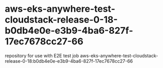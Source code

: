 # aws-eks-anywhere-test-cloudstack-release-0-18-b0db4e0e-e3b9-4ba6-827f-17ec7678cc27-66
repository for use with E2E test job aws-eks-anywhere-test-cloudstack-release-0-18:b0db4e0e-e3b9-4ba6-827f-17ec7678cc27-66
